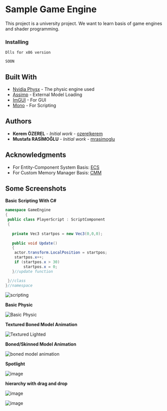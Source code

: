 ﻿# Sample Game Engine

This project is a university project. We want to learn basis of game engines and shader programming.



### Installing

```
Dlls for x86 version 

SOON
```

## Built With

* [Nvidia Physx](https://github.com/NVIDIAGameWorks/PhysX) - The physic engine used
* [Assimp](https://github.com/assimp/assimp/) - External Model Loading
* [ImGUI](https://github.com/ocornut/imgui/) - For GUI
* [Mono](https://www.mono-project.com/) - For Scripting
 

## Authors

* **Kerem ÖZEREL** - *Initial work* - [ozerelkerem](https://github.com/ozerelkerem)
* **Mustafa RASİMOĞLU** - *Initial work* - [mrasimoglu](https://github.com/mrasimoglu)

## Acknowledgments

* For Entity-Component System Basis: [ECS](https://github.com/tobias-stein/EntityComponentSystem)
* For Custom Memory Manager Basis: [CMM](https://github.com/mtrebi/memory-allocators)



## Some Screenshots
**Basic Scripting With C#**
```C#
namespace GameEngine
{
 public class PlayerScript : ScriptComponent
 {
  
   private Vec3 startpos = new Vec3(0,0,0);
  
   public void Update()
   {
    actor.transform.LocalPosition = startpos;
    startpos.x++;
    if (startpos.x > 30)
        startpos.x = 0;
   }//update function

 }//class
}//namespace
```
![scripting](https://user-images.githubusercontent.com/19158321/55838958-dfa0ee80-5b2e-11e9-85bb-e55be51922c7.gif)

**Basic Physic**

![Basic Physic](https://user-images.githubusercontent.com/19158321/55366209-64b55380-54f0-11e9-93df-01f38c44f1be.gif)



**Textured Boned Model Animation**

![Textured Lighted](https://user-images.githubusercontent.com/19158321/55179596-d9a72700-5198-11e9-85da-1f96c183f3d1.gif)

**Boned/Skinned Model Animation**

![boned model animation](https://user-images.githubusercontent.com/19158321/54796208-5e0d1d80-4c60-11e9-84b3-2b94b8371e5b.gif)

**Spotlight**

![image](https://user-images.githubusercontent.com/19158321/53577460-c186bc80-3b86-11e9-9bec-ed19e12124d6.png)

**hierarchy with drag and drop**

![image](https://user-images.githubusercontent.com/19158321/51614441-b82a8480-1f36-11e9-83f3-5ad6d4ec28c8.png)

![image](https://user-images.githubusercontent.com/19158321/51524324-e75dca80-1e3e-11e9-9b43-a2aae329db5f.png)



